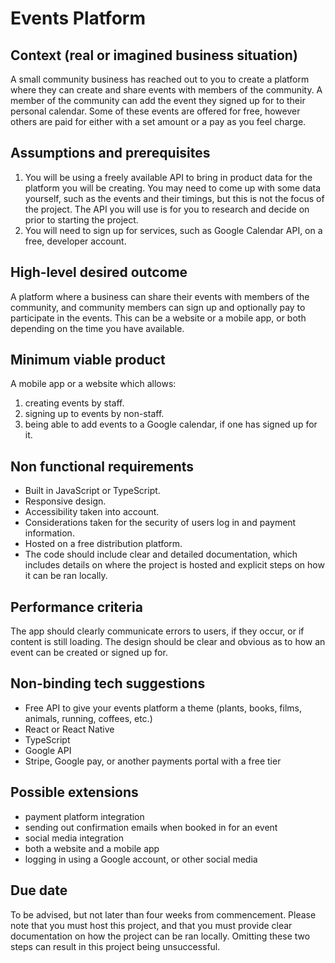 # Events Platform

## Context (real or imagined business situation)

A small community business has reached out to you to create a platform where they can create and share events with members of the community. A member of the community can add the event they signed up for to their personal calendar. Some of these events are offered for free, however others are paid for either with a set amount or a pay as you feel charge.  

## Assumptions and prerequisites 

1. You will be using a freely available API to bring in product data for the platform you will be creating. You may need to come up with some data yourself, such as the events and their timings, but this is not the focus of the project. The API you will use is for you to research and decide on prior to starting the project.
2. You will need to sign up for services, such as Google Calendar API, on a free, developer account.

## High-level desired outcome

A platform where a business can share their events with members of the community, and community members can sign up and optionally pay to participate in the events. This can be a website or a mobile app, or both depending on the time you have available. 

## Minimum viable product

A mobile app or a website which allows:

1. creating events by staff.
2. signing up to events by non-staff.
3. being able to add events to a Google calendar, if one has signed up for it.

## Non functional requirements 

- Built in JavaScript or TypeScript. 
- Responsive design.
- Accessibility taken into account.
- Considerations taken for the security of users log in and payment information.
- Hosted on a free distribution platform.
- The code should include clear and detailed documentation, which includes details on where the project is hosted and explicit steps on how it can be ran locally.

## Performance criteria

The app should clearly communicate errors to users, if they occur, or if content is still loading. The design should be clear and obvious as to how an event can be created or signed up for. 

## Non-binding tech suggestions

- Free API to give your events platform a theme (plants, books, films, animals, running, coffees, etc.)
- React or React Native
- TypeScript
- Google API
- Stripe, Google pay, or another payments portal with a free tier

## Possible extensions

- payment platform integration
- sending out confirmation emails when booked in for an event
- social media integration
- both a website and a mobile app
- logging in using a Google account, or other social media

## Due date

To be advised, but not later than four weeks from commencement. Please note that you must host this project, and that you must provide clear documentation on how the project can be ran locally. Omitting these two steps can result in this project being unsuccessful. 
